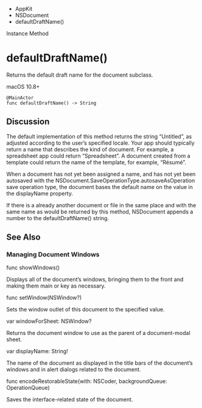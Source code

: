 

- AppKit
- NSDocument
-  defaultDraftName() 

Instance Method

# defaultDraftName()

Returns the default draft name for the document subclass.

macOS 10.8+

``` source
@MainActor
func defaultDraftName() -> String
```

## Discussion

The default implementation of this method returns the string “Untitled”, as adjusted according to the user’s specified locale. Your app should typically return a name that describes the kind of document. For example, a spreadsheet app could return “Spreadsheet”. A document created from a template could return the name of the template, for example, “Résumé”.

When a document has not yet been assigned a name, and has not yet been autosaved with the NSDocument.SaveOperationType.autosaveAsOperation save operation type, the document bases the default name on the value in the displayName property.

If there is a already another document or file in the same place and with the same name as would be returned by this method, NSDocument appends a number to the defaultDraftName() string.

## See Also

### Managing Document Windows

func showWindows()

Displays all of the document’s windows, bringing them to the front and making them main or key as necessary.

func setWindow(NSWindow?)

Sets the window outlet of this document to the specified value.

var windowForSheet: NSWindow?

Returns the document window to use as the parent of a document-modal sheet.

var displayName: String!

The name of the document as displayed in the title bars of the document’s windows and in alert dialogs related to the document.

func encodeRestorableState(with: NSCoder, backgroundQueue: OperationQueue)

Saves the interface-related state of the document.

